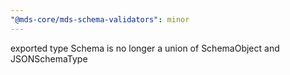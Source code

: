 ```yaml
---
"@mds-core/mds-schema-validators": minor
---
```


exported type Schema is no longer a union of SchemaObject and JSONSchemaType
